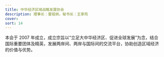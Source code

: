 ```yaml
---
title: 中华经济区域战略发展协会
description: 理事长：雷祖纲，秘书长：王家荺
cover:
sort: 14
---
```


本会于 2007 年成立，成立宗旨以“立足大中华经济区、促进全球发展”为念，结合国际重要团体及精英，发展两岸间、两岸与国际间的交流平台，协助创造区域经济的价值与优势。
